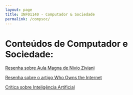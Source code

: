 ```yaml
---
layout: page
title: INF01140 - Computador & Sociedade
permalink: /compsoc/
---
```


# Conteúdos de Computador e Sociedade:

 <a href="https://drive.google.com/open?id=0B5V4-gDXyXF2Xy0xVURBMmI3Qjg">Resenha sobre Aula Magna de Nivio Ziviani </a>
 
 <a href="https://drive.google.com/open?id=1aAJXvgMqiWknvqfcb7NQ1hWasoV_n_WDX80ZxjKyvrw">Resenha sobre o artigo Who Owns the Internet </a>
 
 <a href="https://drive.google.com/open?id=0B5V4-gDXyXF2ODh3cGxxcnYyR1k">Crítica sobre Inteligência Artificial </a>

